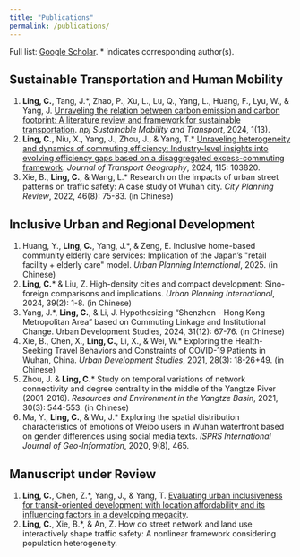 ```yaml
---
title: "Publications"
permalink: /publications/
---
```


Full list: [Google Scholar](https://scholar.google.com/citations?user=BOv54g0AAAAJ&hl=en). * indicates corresponding author(s).

Sustainable Transportation and Human Mobility
-----
1. **Ling, C.**, Tang, J.*, Zhao, P., Xu, L., Lu, Q., Yang, L., Huang, F., Lyu, W., & Yang, J. [Unraveling the relation between carbon emission and carbon footprint: A literature review and framework for sustainable transportation](https://doi.org/10.1038/s44333-024-00013-5). _npj Sustainable Mobility and Transport_, 2024, 1(13).
2. **Ling, C.**, Niu, X., Yang, J., Zhou, J., & Yang, T.* [Unraveling heterogeneity and dynamics of commuting efficiency: Industry-level insights into evolving efficiency gaps based on a disaggregated excess-commuting framework](https://doi.org/10.1016/j.jtrangeo.2024.103820). _Journal of Transport Geography_, 2024, 115: 103820.
3. Xie, B., **Ling, C.**, & Wang, L.* Research on the impacts of urban street patterns on traffic safety: A case study of Wuhan city. _City Planning Review_, 2022, 46(8): 75-83. (in Chinese)

Inclusive Urban and Regional Development
-----
1.	Huang, Y., **Ling, C.**, Yang, J.*, & Zeng, E. Inclusive home-based community elderly care services: Implication of the Japan’s "retail facility + elderly care" model. _Urban Planning International_, 2025. (in Chinese)
2.	**Ling, C.*** & Liu, Z. High-density cities and compact development: Sino-foreign comparisons and implications. _Urban Planning International_, 2024, 39(2): 1-8. (in Chinese)
3.	Yang, J.*, **Ling, C.**, & Li, J. Hypothesizing “Shenzhen - Hong Kong Metropolitan Area” based on Commuting Linkage and Institutional Change. Urban Development Studies, 2024, 31(12): 67-76. (in Chinese)
4.	Xie, B., Chen, X., **Ling, C.**, Li, X., & Wei, W.* Exploring the Health-Seeking Travel Behaviors and Constraints of COVID-19 Patients in Wuhan, China. _Urban Development Studies_, 2021, 28(3): 18-26+49. (in Chinese)
6.	Zhou, J. & **Ling, C.*** Study on temporal variations of network connectivity and degree centrality in the middle of the Yangtze River (2001-2016). _Resources and Environment in the Yangtze Basin_, 2021, 30(3): 544-553. (in Chinese)
7.	Ma, Y., **Ling, C.**, & Wu, J.* Exploring the spatial distribution characteristics of emotions of Weibo users in Wuhan waterfront based on gender differences using social media texts. _ISPRS International Journal of Geo-Information_, 2020, 9(8), 465.

Manuscript under Review
-----
1. **Ling, C.**, Chen, Z.*, Yang, J., & Yang, T. [Evaluating urban inclusiveness for transit-oriented development with location affordability and its influencing factors in a developing megacity](https://dx.doi.org/10.2139/ssrn.5085292).
2. **Ling, C.**, Xie, B.*, & An, Z. How do street network and land use interactively shape traffic safety: A nonlinear framework considering population heterogeneity. 
